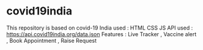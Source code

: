 # covid19india
This repository is based on covid-19 India 
used : HTML CSS JS
API used : https://api.covid19india.org/data.json
Features : Live Tracker , Vaccine alert , Book Appointment , Raise Request
